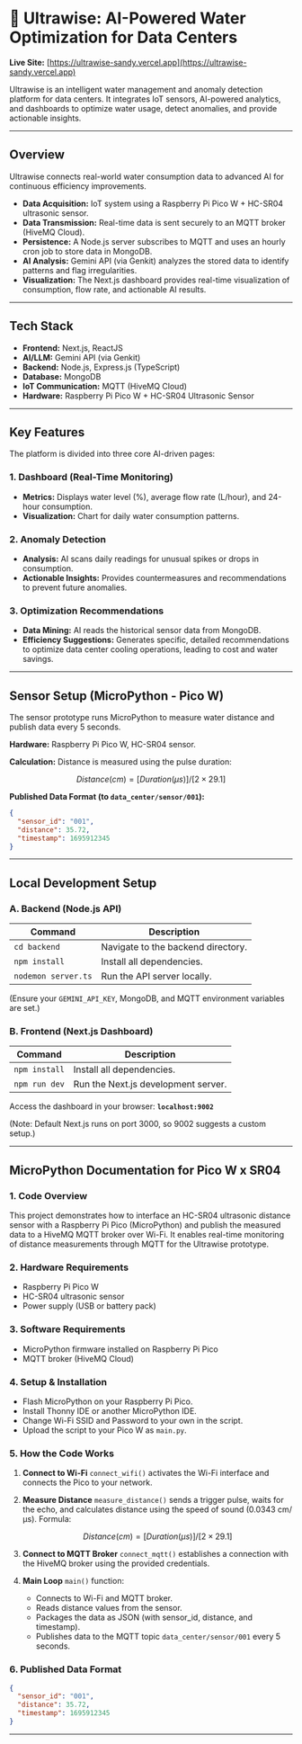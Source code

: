 # 🌊 Ultrawise: AI-Powered Water Optimization for Data Centers

**Live Site:** [https://ultrawise-sandy.vercel.app](https://ultrawise-sandy.vercel.app)

Ultrawise is an intelligent water management and anomaly detection platform for data centers. It integrates IoT sensors, AI-powered analytics, and dashboards to optimize water usage, detect anomalies, and provide actionable insights.

---

## Overview

Ultrawise connects real-world water consumption data to advanced AI for continuous efficiency improvements.

* **Data Acquisition:** IoT system using a Raspberry Pi Pico W + HC-SR04 ultrasonic sensor.
* **Data Transmission:** Real-time data is sent securely to an MQTT broker (HiveMQ Cloud).
* **Persistence:** A Node.js server subscribes to MQTT and uses an hourly cron job to store data in MongoDB.
* **AI Analysis:** Gemini API (via Genkit) analyzes the stored data to identify patterns and flag irregularities.
* **Visualization:** The Next.js dashboard provides real-time visualization of consumption, flow rate, and actionable AI results.

---

## Tech Stack

* **Frontend:** Next.js, ReactJS
* **AI/LLM:** Gemini API (via Genkit)
* **Backend:** Node.js, Express.js (TypeScript)
* **Database:** MongoDB
* **IoT Communication:** MQTT (HiveMQ Cloud)
* **Hardware:** Raspberry Pi Pico W + HC-SR04 Ultrasonic Sensor

---

## Key Features

The platform is divided into three core AI-driven pages:

### 1. Dashboard (Real-Time Monitoring)

* **Metrics:** Displays water level (%), average flow rate (L/hour), and 24-hour consumption.
* **Visualization:** Chart for daily water consumption patterns.

### 2. Anomaly Detection

* **Analysis:** AI scans daily readings for unusual spikes or drops in consumption.
* **Actionable Insights:** Provides countermeasures and recommendations to prevent future anomalies.

### 3. Optimization Recommendations

* **Data Mining:** AI reads the historical sensor data from MongoDB.
* **Efficiency Suggestions:** Generates specific, detailed recommendations to optimize data center cooling operations, leading to cost and water savings.

---

##  Sensor Setup (MicroPython - Pico W)

The sensor prototype runs MicroPython to measure water distance and publish data every 5 seconds.

**Hardware:** Raspberry Pi Pico W, HC-SR04 sensor.

**Calculation:** Distance is measured using the pulse duration:

```math
Distance (cm) = [Duration (μs)] / [2 × 29.1]
```

**Published Data Format (to `data_center/sensor/001`):**

```json
{
  "sensor_id": "001",
  "distance": 35.72,
  "timestamp": 1695912345
}
```

---

## Local Development Setup

### A. Backend (Node.js API)

| Command             | Description                        |
| ------------------- | ---------------------------------- |
| `cd backend`        | Navigate to the backend directory. |
| `npm install`       | Install all dependencies.          |
| `nodemon server.ts` | Run the API server locally.        |

(Ensure your `GEMINI_API_KEY`, MongoDB, and MQTT environment variables are set.)

### B. Frontend (Next.js Dashboard)

| Command       | Description                         |
| ------------- | ----------------------------------- |
| `npm install` | Install all dependencies.           |
| `npm run dev` | Run the Next.js development server. |

Access the dashboard in your browser: **`localhost:9002`**

(Note: Default Next.js runs on port 3000, so 9002 suggests a custom setup.)

---

## MicroPython Documentation for Pico W x SR04

### 1. Code Overview

This project demonstrates how to interface an HC-SR04 ultrasonic distance sensor with a Raspberry Pi Pico (MicroPython) and publish the measured data to a HiveMQ MQTT broker over Wi-Fi. It enables real-time monitoring of distance measurements through MQTT for the Ultrawise prototype.

### 2. Hardware Requirements

* Raspberry Pi Pico W
* HC-SR04 ultrasonic sensor
* Power supply (USB or battery pack)

### 3. Software Requirements

* MicroPython firmware installed on Raspberry Pi Pico
* MQTT broker (HiveMQ Cloud)

### 4. Setup & Installation

* Flash MicroPython on your Raspberry Pi Pico.
* Install Thonny IDE or another MicroPython IDE.
* Change Wi-Fi SSID and Password to your own in the script.
* Upload the script to your Pico W as `main.py`.

### 5. How the Code Works

1. **Connect to Wi-Fi**
   `connect_wifi()` activates the Wi-Fi interface and connects the Pico to your network.

2. **Measure Distance**
   `measure_distance()` sends a trigger pulse, waits for the echo, and calculates distance using the speed of sound (0.0343 cm/μs).
   Formula:

   ```math
   Distance (cm) = [Duration (μs)] / [2 × 29.1]
   ```

3. **Connect to MQTT Broker**
   `connect_mqtt()` establishes a connection with the HiveMQ broker using the provided credentials.

4. **Main Loop**
   `main()` function:

   * Connects to Wi-Fi and MQTT broker.
   * Reads distance values from the sensor.
   * Packages the data as JSON (with sensor_id, distance, and timestamp).
   * Publishes data to the MQTT topic `data_center/sensor/001` every 5 seconds.

### 6. Published Data Format

```json
{
  "sensor_id": "001",
  "distance": 35.72,
  "timestamp": 1695912345
}
```

---

